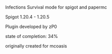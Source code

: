 Infections Survival mode for spigot and papermc

Spigot 1.20.4 - 1.20.5

Plugin developed by zP0

state of completion: 34%

originally created for mcoasis
